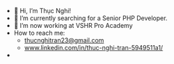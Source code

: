 - 👋 Hi, I’m Thục Nghi!
- 👀 I’m currently searching for a Senior PHP Developer.
- 🌱 I’m now working at VSHR Pro Academy
- How to reach me: 
  - thucnghitran23@gmail.com
  - www.linkedin.com/in/thuc-nghi-tran-5949511a1/
- 

<!---
nghi-trantca/nghi-trantca is a ✨ special ✨ repository because its `README.md` (this file) appears on your GitHub profile.
You can click the Preview link to take a look at your changes.
--->
